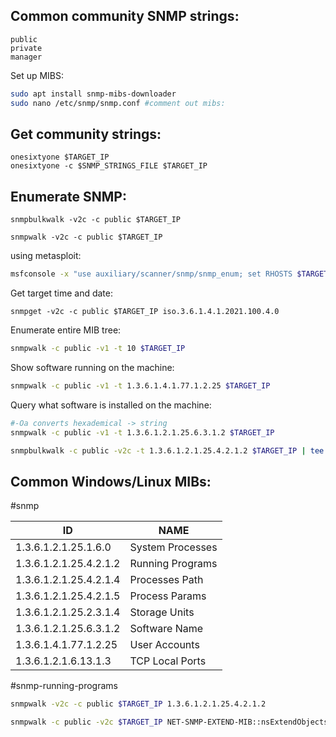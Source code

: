 
Common community SNMP strings:
---
```text
public
private
manager
```

Set up MIBS:
```bash
sudo apt install snmp-mibs-downloader
sudo nano /etc/snmp/snmp.conf #comment out mibs:
```
Get community strings:
---
```shell
onesixtyone $TARGET_IP
onesixtyone -c $SNMP_STRINGS_FILE $TARGET_IP
```

Enumerate SNMP:
---
```shell
snmpbulkwalk -v2c -c public $TARGET_IP
```

```shell
snmpwalk -v2c -c public $TARGET_IP
```

using metasploit:

```bash
msfconsole -x "use auxiliary/scanner/snmp/snmp_enum; set RHOSTS $TARGET_IP;run;"
```

Get target time and date:

```
snmpget -v2c -c public $TARGET_IP iso.3.6.1.4.1.2021.100.4.0
```

Enumerate entire MIB tree:

```bash
snmpwalk -c public -v1 -t 10 $TARGET_IP
```

Show software running on the machine:
```bash
snmpwalk -c public -v1 -t 1.3.6.1.4.1.77.1.2.25 $TARGET_IP
```

Query what software is installed on the machine:

```bash
#-Oa converts hexademical -> string
snmpwalk -c public -v1 -t 1.3.6.1.2.1.25.6.3.1.2 $TARGET_IP
```

```bash
snmpbulkwalk -c public -v2c -t 1.3.6.1.2.1.25.4.2.1.2 $TARGET_IP | tee snmp-running.txt
```

Common Windows/Linux MIBs:
---
#snmp

| ID                     | NAME             |
| ---------------------- | ---------------- |
| 1.3.6.1.2.1.25.1.6.0   | System Processes |
| 1.3.6.1.2.1.25.4.2.1.2 | Running Programs |
| 1.3.6.1.2.1.25.4.2.1.4 | Processes Path   |
| 1.3.6.1.2.1.25.4.2.1.5 | Process Params   |
| 1.3.6.1.2.1.25.2.3.1.4 | Storage Units    |
| 1.3.6.1.2.1.25.6.3.1.2 | Software Name    |
| 1.3.6.1.4.1.77.1.2.25  | User Accounts    |
| 1.3.6.1.2.1.6.13.1.3   | TCP Local Ports  |

#snmp-running-programs
```bash
snmpwalk -v2c -c public $TARGET_IP 1.3.6.1.2.1.25.4.2.1.2
```

```bash
snmpwalk -c public -v2c $TARGET_IP NET-SNMP-EXTEND-MIB::nsExtendObjects
```